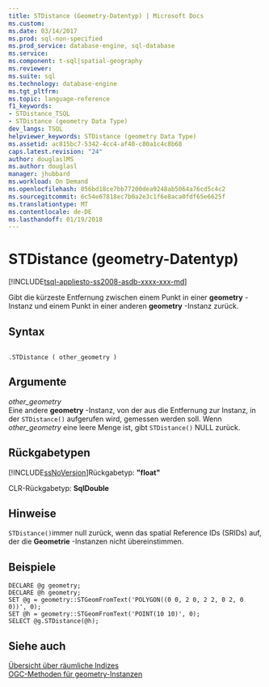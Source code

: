```yaml
---
title: STDistance (Geometry-Datentyp) | Microsoft Docs
ms.custom: 
ms.date: 03/14/2017
ms.prod: sql-non-specified
ms.prod_service: database-engine, sql-database
ms.service: 
ms.component: t-sql|spatial-geography
ms.reviewer: 
ms.suite: sql
ms.technology: database-engine
ms.tgt_pltfrm: 
ms.topic: language-reference
f1_keywords:
- STDistance_TSQL
- STDistance (geometry Data Type)
dev_langs: TSQL
helpviewer_keywords: STDistance (geometry Data Type)
ms.assetid: ac815bc7-5342-4cc4-af40-c80a1c4c8b68
caps.latest.revision: "24"
author: douglaslMS
ms.author: douglasl
manager: jhubbard
ms.workload: On Demand
ms.openlocfilehash: 056bd18ce7bb77200dea9248ab5064a76cd5c4c2
ms.sourcegitcommit: 6c54e67818ec7b0a2e3c1f6e8aca0fdf65e6625f
ms.translationtype: MT
ms.contentlocale: de-DE
ms.lasthandoff: 01/19/2018
---
```

# <a name="stdistance-geometry-data-type"></a>STDistance (geometry-Datentyp)
[!INCLUDE[tsql-appliesto-ss2008-asdb-xxxx-xxx-md](../../includes/tsql-appliesto-ss2008-asdb-xxxx-xxx-md.md)]

  Gibt die kürzeste Entfernung zwischen einem Punkt in einer **geometry** -Instanz und einem Punkt in einer anderen **geometry** -Instanz zurück.  
  
## <a name="syntax"></a>Syntax  
  
```  
  
.STDistance ( other_geometry )  
```  
  
## <a name="arguments"></a>Argumente  
 *other_geometry*  
 Eine andere **geometry** -Instanz, von der aus die Entfernung zur Instanz, in der `STDistance()` aufgerufen wird, gemessen werden soll. Wenn *other_geometry* eine leere Menge ist, gibt `STDistance()` NULL zurück.  
  
## <a name="return-types"></a>Rückgabetypen  
 [!INCLUDE[ssNoVersion](../../includes/ssnoversion-md.md)]Rückgabetyp: **"float"**  
  
 CLR-Rückgabetyp: **SqlDouble**  
  
## <a name="remarks"></a>Hinweise  
 `STDistance()`immer null zurück, wenn das spatial Reference IDs (SRIDs) auf, der die **Geometrie** -Instanzen nicht übereinstimmen.  
  
## <a name="examples"></a>Beispiele  
  
```  
DECLARE @g geometry;  
DECLARE @h geometry;  
SET @g = geometry::STGeomFromText('POLYGON((0 0, 2 0, 2 2, 0 2, 0 0))', 0);  
SET @h = geometry::STGeomFromText('POINT(10 10)', 0);  
SELECT @g.STDistance(@h);  
```  
  
## <a name="see-also"></a>Siehe auch  
 [Übersicht über räumliche Indizes](../../relational-databases/spatial/spatial-indexes-overview.md)   
 [OGC-Methoden für geometry-Instanzen](../../t-sql/spatial-geometry/ogc-methods-on-geometry-instances.md)  
  
  
